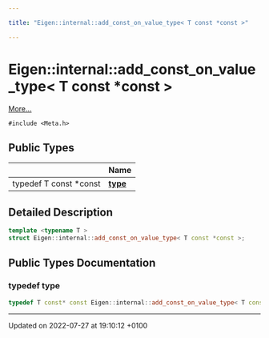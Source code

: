```yaml
---

title: "Eigen::internal::add_const_on_value_type< T const *const >"

---
```


# Eigen::internal::add_const_on_value_type< T const *const >



 [More...](#detailed-description)


`#include <Meta.h>`

## Public Types

|                | Name           |
| -------------- | -------------- |
| typedef T const  *const | **[type](http://example.org/classes/structeigen_1_1internal_1_1add__const__on__value__type_3_01t_01const_01_5const_01_4/#typedef-type)**  |

## Detailed Description

```cpp
template <typename T >
struct Eigen::internal::add_const_on_value_type< T const *const >;
```

## Public Types Documentation

### typedef type

```cpp
typedef T const* const Eigen::internal::add_const_on_value_type< T const *const >::type;
```


-------------------------------

Updated on 2022-07-27 at 19:10:12 +0100